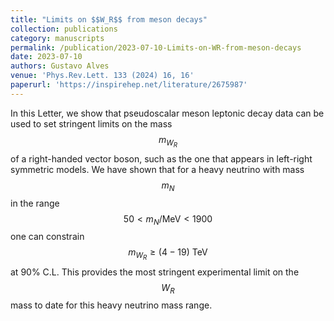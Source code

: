 ```yaml
---
title: "Limits on $$W_R$$ from meson decays"
collection: publications
category: manuscripts
permalink: /publication/2023-07-10-Limits-on-WR-from-meson-decays
date: 2023-07-10
authors: Gustavo Alves
venue: 'Phys.Rev.Lett. 133 (2024) 16, 16'
paperurl: 'https://inspirehep.net/literature/2675987'
---
```



In this Letter, we show that pseudoscalar meson leptonic decay data can be used to set stringent limits on the mass $$m_{W_R}$$ of a right-handed vector boson, such as the one that appears in left-right symmetric models. We have shown that for a heavy neutrino with mass $$m_N$$ in the range $$50 < m_N/\text{MeV} < 1900$$ one can constrain $$m_{W_R} \geq (4-19)~\text{TeV}$$ at 90% C.L. This provides the most stringent experimental limit on the $$W_R$$ mass to date for this heavy neutrino mass range.
